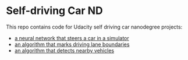# Self-driving Car ND

This repo contains code for Udacity self driving car nanodegree projects:

- [a neural network that steers a car in a simulator](https://github.com/domenp/self-driving-car-nd/tree/master/p3-behavioral-cloning)
- [an algorithm that marks driving lane boundaries](https://github.com/domenp/self-driving-car-nd/tree/master/p4-advanced-lane-lines)
- [an algorithm that detects nearby vehicles](https://github.com/domenp/self-driving-car-nd/tree/master/p5-vehicle-detection)
